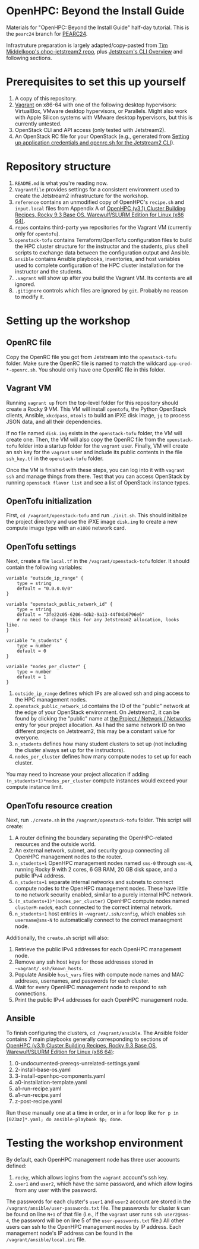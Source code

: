 # OpenHPC: Beyond the Install Guide

Materials for "OpenHPC: Beyond the Install Guide" half-day tutorial.
This is the `pearc24` branch for [PEARC24](https://pearc.acm.org/pearc24/).

Infrastruture preparation is largely adapted/copy-pasted from [Tim Middelkoop's ohpc-jetstream2 repo](https://github.com/MiddelkoopT/ohpc-jetstream2/), plus [Jetstream's CLI Overview](https://docs.jetstream-cloud.org/ui/cli/overview/) and following sections.

# Prerequisites to set this up yourself

1. A copy of this repository.
2. [Vagrant](https://www.vagrantup.com) on x86-64 with one of the following desktop hypervisors: VirtualBox, VMware desktop hypervisors, or Parallels. Might also work with Apple Silicon systems with VMware desktop hypervisors, but this is currently untested.
3. OpenStack CLI and API access (only tested with Jetstream2).
4. An OpenStack RC file for your OpenStack (e.g., generated from [Setting up application credentials and openrc.sh for the Jetstream2 CLI](https://docs.jetstream-cloud.org/ui/cli/auth/#setting-up-application-credentials-and-openrcsh-for-the-jetstream2-cli)).

# Repository structure

1. `README.md` is what you're reading now.
2. `Vagrantfile` provides settings for a consistent environment used to create the Jetstream2 infrastructure for the workshop.
3. `reference` contains an unmodified copy of OpenHPC's `recipe.sh` and `input.local` files from Appendix A of [OpenHPC (v3.1) Cluster Building Recipes, Rocky 9.3 Base OS, Warewulf/SLURM Edition for Linux (x86 64)](https://github.com/openhpc/ohpc/releases/download/v3.1.GA/Install_guide-Rocky9-Warewulf-SLURM-3.1-x86_64.pdf).
4. `repos` contains third-party `yum` repositories for the Vagrant VM (currently only for `opentofu`).
5. `openstack-tofu` contains Terraform/OpenTofu configuration files to build the HPC cluster structure for the instructor and the students, plus shell scripts to exchange data between the configuration output and Ansible.
6. `ansible` contains Ansible playbooks, inventories, and host variables used to complete configuration of the HPC cluster installation for the instructor and the students.
7. `.vagrant` will show up after you build the Vagrant VM. Its contents are all ignored.
8. `.gitignore` controls which files are ignored by `git`. Probably no reason to modify it.

# Setting up the workshop

## OpenRC file

Copy the OpenRC file you got from Jetstream into the `openstack-tofu` folder.
Make sure the OpenRC file is named to match the wildcard `app-cred-*-openrc.sh`.
You should only have one OpenRC file in this folder.

## Vagrant VM

Running `vagrant up` from the top-level folder for this repository should create a Rocky 9 VM.
This VM will install `opentofu`, the Python OpenStack clients, Ansible, `xkcdpass`, `mtools` to build an iPXE disk image, `jq` to process JSON data, and all their dependencies.

If no file named `disk.img` exists in the `openstack-tofu` folder, the VM will create one.
Then, the VM will also copy the OpenRC file from the `openstack-tofu` folder into a startup folder for the `vagrant` user.
Finally, VM will create an ssh key for the `vagrant` user and include its public contents in the file `ssh_key.tf` in the `openstack-tofu` folder.

Once the VM is finished with these steps, you can log into it with `vagrant ssh` and manage things from there. Test that you can access OpenStack by running `openstack flavor list` and see a list of OpenStack instance types.

## OpenTofu initialization

First, `cd /vagrant/openstack-tofu` and run `./init.sh`.
This should initialize the project directory and use the iPXE image `disk.img` to create a new compute image type with an `e1000` network card.

## OpenTofu settings

Next, create a file `local.tf` in the `/vagrant/openstack-tofu` folder. It should contain the following variables:

```
variable "outside_ip_range" {
    type = string
    default = "0.0.0.0/0"
}

variable "openstack_public_network_id" {
    type = string
    default = "3fe22c05-6206-4db2-9a13-44f04b6796e6"
    # no need to change this for any Jetstream2 allocation, looks like.
}

variable "n_students" {
    type = number
    default = 0
}

variable "nodes_per_cluster" {
    type = number
    default = 1
}
```

1. `outside_ip_range` defines which IPs are allowed ssh and ping access to the HPC management nodes.
2. `openstack_public_network_id` contains the ID of the "public" network at the edge of your OpenStack environment. On Jetstream2, it can be found by clicking the "public" name at [the Project / Network / Networks](https://js2.jetstream-cloud.org/project/networks/) entry for your project allocation. As I had the same network ID on two different projects on Jetstream2, this may be a constant value for everyone.
3. `n_students` defines how many student clusters to set up (not including the cluster always set up for the instructors).
4. `nodes_per_cluster` defines how many compute nodes to set up for each cluster.

You may need to increase your project allocation if adding `(n_students+1)*nodes_per_cluster` compute instances would exceed your compute instance limit.

## OpenTofu resource creation

Next, run `./create.sh` in the `/vagrant/openstack-tofu` folder.
This script will create:

1. A router defining the boundary separating the OpenHPC-related resources and the outside world.
2. An external network, subnet, and security group connecting all OpenHPC management nodes to the router.
3. `n_students+1` OpenHPC management nodes named `sms-0` through `sms-N`, running Rocky 9 with 2 cores, 6 GB RAM, 20 GB disk space, and a public IPv4 address.
4. `n_students+1` separate internal networks and subnets to connect compute nodes to the OpenHPC management nodes. These have little to no network security enabled, similar to a purely internal HPC network.
5. `(n_students+1)*(nodes_per_cluster)` OpenHPC compute nodes named `clusterM-nodeN`, each connected to the correct internal network.
6. `n_students+1` host entries in `~vagrant/.ssh/config`, which enables `ssh username@sms-N` to automatically connect to the correct manaegment node.

Additionally, the `create.sh` script will also:

1. Retrieve the public IPv4 addresses for each OpenHPC management node.
2. Remove any ssh host keys for those addresses stored in `~vagrant/.ssh/known_hosts`.
3. Populate Ansible `host_vars` files with compute node names and MAC addreses, usernames, and passwords for each cluster.
4. Wait for every OpenHPC management node to respond to ssh connections.
5. Print the public IPv4 addresses for each OpenHPC management node.

## Ansible

To finish configuring the clusters,  `cd /vagrant/ansible`. The Ansible folder contains 7 main playbooks generally corresponding to sections of [OpenHPC (v3.1) Cluster Building Recipes, Rocky 9.3 Base OS, Warewulf/SLURM Edition for Linux (x86 64)](https://github.com/openhpc/ohpc/releases/download/v3.1.GA/Install_guide-Rocky9-Warewulf-SLURM-3.1-x86_64.pdf):

1. 0-undocumented-prereqs-unrelated-settings.yaml
2. 2-install-base-os.yaml
3. 3-install-openhpc-components.yaml
4. a0-installation-template.yaml
5. a1-run-recipe.yaml
6. a1-run-recipe.yaml
7. z-post-recipe.yaml

Run these manually one at a time in order, or in a for loop like `for p in [023az]*.yaml; do ansible-playbook $p; done`.

# Testing the workshop environment

By default, each OpenHPC management node has three user accounts defined:

1. `rocky`, which allows logins from the `vagrant` account's ssh key.
2. `user1` and `user2`, which have the same password, and which allow logins from any user with the password.

The passwords for each cluster's `user1` and `user2` account are stored in the `/vagrant/ansible/user-passwords.txt` file.
The passwords for cluster `N` can be found on line `N+1` of that file (i.e., if the `vagrant` user runs `ssh user2@sms-4`, the password will be on line 5 of the `user-passwords.txt` file.)
All other users can ssh to the OpenHPC management nodes by IP address. Each management node's IP address can be found in the `/vagrant/ansible/local.ini` file.